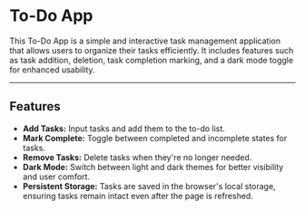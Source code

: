# To-Do App

This To-Do App is a simple and interactive task management application that allows users to organize their tasks efficiently. It includes features such as task addition, deletion, task completion marking, and a dark mode toggle for enhanced usability.

---

## Features

- **Add Tasks:** Input tasks and add them to the to-do list.
- **Mark Complete:** Toggle between completed and incomplete states for tasks.
- **Remove Tasks:** Delete tasks when they're no longer needed.
- **Dark Mode:** Switch between light and dark themes for better visibility and user comfort.
- **Persistent Storage:** Tasks are saved in the browser's local storage, ensuring tasks remain intact even after the page is refreshed.


